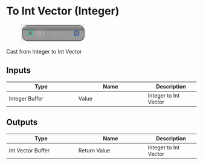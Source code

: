 # To Int Vector (Integer)

<div align="left" data-full-width="false">

<figure><img src="To_Int_Vector_(Integer).png" alt=""><figcaption></figcaption></figure>

</div>

Cast from Integer to Int Vector

## Inputs

<table>
<thead><tr><th width="170">Type</th><th width="170">Name</th><th>Description</th></tr></thead>
<tbody>
<tr><td>Integer Buffer</td><td>Value</td><td>Integer to Int Vector</td></tr>
</tbody>
</table>

## Outputs

<table>
<thead><tr><th width="170">Type</th><th width="170">Name</th><th>Description</th></tr></thead>
<tbody>
<tr><td>Int Vector Buffer</td><td>Return Value</td><td>Integer to Int Vector</td></tr>
</tbody>
</table>